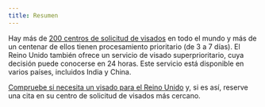 ```yaml
---
title: Resumen
---
```


Hay más de [200 centros de solicitud de visados](https://www.gov.uk/find-a-visa-application-centre) en todo el mundo y más de un centenar de ellos tienen procesamiento prioritario (de 3 a 7 días). El Reino Unido también ofrece un servicio de visado superprioritario, cuya decisión puede conocerse en 24 horas. Este servicio está disponible en varios países, incluidos India y China.

[Compruebe si necesita un visado para el Reino Unido](https://www.gov.uk/check-uk-visa) y, si es así, reserve una cita en su centro de solicitud de visados más cercano. 
